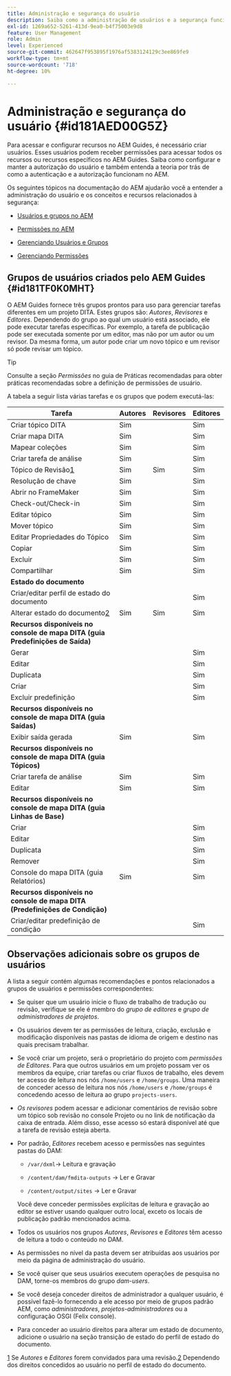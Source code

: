 ```yaml
---
title: Administração e segurança do usuário
description: Saiba como a administração de usuários e a segurança funcionam
exl-id: 1269a652-5261-413d-9ea0-b4f75003e9d8
feature: User Management
role: Admin
level: Experienced
source-git-commit: 462647f953895f1976af5383124129c3ee869fe9
workflow-type: tm+mt
source-wordcount: '718'
ht-degree: 10%

---
```


# Administração e segurança do usuário {#id181AED00G5Z}

Para acessar e configurar recursos no AEM Guides, é necessário criar usuários. Esses usuários podem receber permissões para acessar todos os recursos ou recursos específicos no AEM Guides. Saiba como configurar e manter a autorização do usuário e também entenda a teoria por trás de como a autenticação e a autorização funcionam no AEM.

Os seguintes tópicos na documentação do AEM ajudarão você a entender a administração do usuário e os conceitos e recursos relacionados à segurança:

- [Usuários e grupos no AEM](https://helpx.adobe.com/experience-manager/6-5/sites/administering/using/security.html#UsersandGroupsinAEM)

- [Permissões no AEM](https://helpx.adobe.com/experience-manager/6-5/sites/administering/using/security.html#PermissionsinAEM)

- [Gerenciando Usuários e Grupos](https://helpx.adobe.com/experience-manager/6-5/sites/administering/using/security.html#ManagingUsersandGroups)

- [Gerenciando Permissões](https://helpx.adobe.com/experience-manager/6-5/sites/administering/using/security.html#ManagingPermissions)


## Grupos de usuários criados pelo AEM Guides {#id181TF0K0MHT}

O AEM Guides fornece três grupos prontos para uso para gerenciar tarefas diferentes em um projeto DITA. Estes grupos são: *Autores*, *Revisores* e *Editores*. Dependendo do grupo ao qual um usuário está associado, ele pode executar tarefas específicas. Por exemplo, a tarefa de publicação pode ser executada somente por um editor, mas não por um autor ou um revisor. Da mesma forma, um autor pode criar um novo tópico e um revisor só pode revisar um tópico.

>[!TIP]
>
> Consulte a seção *Permissões* no guia de Práticas recomendadas para obter práticas recomendadas sobre a definição de permissões de usuário.

A tabela a seguir lista várias tarefas e os grupos que podem executá-las:

| Tarefa | Autores | Revisores | Editores |
|----|-------|---------|----------|
| Criar tópico DITA | Sim |   | Sim |
| Criar mapa DITA | Sim |   | Sim |
| Mapear coleções | Sim |   | Sim |
| Criar tarefa de análise | Sim |   | Sim |
| Tópico de Revisão[1](#fntarg_1) | Sim | Sim | Sim |
| Resolução de chave | Sim |   | Sim |
| Abrir no FrameMaker | Sim |   | Sim |
| Check-out/Check-in | Sim |   | Sim |
| Editar tópico | Sim |   | Sim |
| Mover tópico | Sim |   | Sim |
| Editar Propriedades do Tópico | Sim |   | Sim |
| Copiar | Sim |   | Sim |
| Excluir | Sim |   | Sim |
| Compartilhar | Sim |   | Sim |
| **Estado do documento** |
| Criar/editar perfil de estado do documento |   |   | Sim |
| Alterar estado do documento[2](#fntarg_2) | Sim | Sim | Sim |
| **Recursos disponíveis no console de mapa DITA \(guia Predefinições de Saída\)** |
| Gerar |   |   | Sim |
| Editar |   |   | Sim |
| Duplicata |   |   | Sim |
| Criar |   |   | Sim |
| Excluir predefinição |   |   | Sim |
| **Recursos disponíveis no console de mapa DITA \(guia Saídas\)** |
| Exibir saída gerada | Sim |   | Sim |
| **Recursos disponíveis no console de mapa DITA \(guia Tópicos\)** |
| Criar tarefa de análise | Sim |   | Sim |
| Editar | Sim |   | Sim |
| **Recursos disponíveis no console de mapa DITA \(guia Linhas de Base\)** |
| Criar |   |   | Sim |
| Editar |   |   | Sim |
| Duplicata |   |   | Sim |
| Remover |   |   | Sim |
| Console do mapa DITA \(guia Relatórios\) | Sim |   | Sim |
| **Recursos disponíveis no console de mapa DITA \(Predefinições de Condição\)** |
| Criar/editar predefinição de condição |   |   | Sim |

## Observações adicionais sobre os grupos de usuários

A lista a seguir contém algumas recomendações e pontos relacionados a grupos de usuários e permissões correspondentes:

- Se quiser que um usuário inicie o fluxo de trabalho de tradução ou revisão, verifique se ele é membro do *grupo de editores* e *grupo de administradores de projetos*.

- Os usuários devem ter as permissões de leitura, criação, exclusão e modificação disponíveis nas pastas de idioma de origem e destino nas quais precisam trabalhar.

- Se você criar um projeto, será o proprietário do projeto com *permissões de Editores*. Para que outros usuários em um projeto possam ver os membros da equipe, criar tarefas ou criar fluxos de trabalho, eles devem ter acesso de leitura nos nós `/home/users` e `/home/groups`. Uma maneira de conceder acesso de leitura nos nós `/home/users` e `/home/groups` é concedendo acesso de leitura ao grupo `projects-users`.

- *Os revisores* podem acessar e adicionar comentários de revisão sobre um tópico sob revisão no console Projeto ou no link de notificação da caixa de entrada. Além disso, esse acesso só estará disponível até que a tarefa de revisão esteja aberta.

- Por padrão, *Editores* recebem acesso e permissões nas seguintes pastas do DAM:

   - ``/var/dxml``-\> Leitura e gravação

   - `/content/dam/fmdita-outputs` -\> Ler e Gravar

   - `/content/output/sites` -\> Ler e Gravar

  Você deve conceder permissões explícitas de leitura e gravação ao editor se estiver usando qualquer outro local, exceto os locais de publicação padrão mencionados acima.

- Todos os usuários nos grupos *Autores*, *Revisores* e *Editores* têm acesso de leitura a todo o conteúdo no DAM.

- As permissões no nível da pasta devem ser atribuídas aos usuários por meio da página de administração do usuário.

- Se você quiser que seus usuários executem operações de pesquisa no DAM, torne-os membros do grupo *dam-users*.

- Se você deseja conceder direitos de administrador a qualquer usuário, é possível fazê-lo fornecendo a ele acesso por meio de grupos padrão AEM, como *administradores*, *projetos-administradores* ou a configuração OSGI \(Felix console\).

- Para conceder ao usuário direitos para alterar um estado de documento, adicione o usuário na seção transição de estado do perfil de estado do documento.

[1](#fnsrc_1) Se *Autores* e *Editores* forem convidados para uma revisão.[2](#fnsrc_2) Dependendo dos direitos concedidos ao usuário no perfil de estado do documento.
